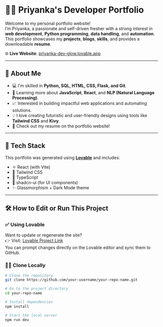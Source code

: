 # 👩‍💻 Priyanka's Developer Portfolio

Welcome to my personal portfolio website!  
I’m Priyanka, a passionate and self-driven fresher with a strong interest in **web development**, **Python programming**, **data handling**, and **automation**.  
This portfolio showcases my **projects**, **blogs**, **skills**, and provides a downloadable **resume**.

🌐 **Live Website**: [priyanka-dev-glow.lovable.app](https://priyanka-dev-glow.lovable.app)

---

## 🧠 About Me

- 💻 I'm skilled in **Python, SQL, HTML, CSS, Flask, and Git**.
- 🚀 Learning more about **JavaScript**, **React**, and **NLP (Natural Language Processing)**.
- 📈 Interested in building impactful web applications and automating solutions.
- 💡 I love creating futuristic and user-friendly designs using tools like **Tailwind CSS** and **Kivy**.
- 📄 Check out my resume on the portfolio website!

---

## 🔧 Tech Stack

This portfolio was generated using **[Lovable](https://lovable.app)** and includes:

- ⚛️ React (with Vite)
- 🎨 Tailwind CSS
- 🧩 TypeScript
- 🧱 shadcn-ui (for UI components)
- ✨ Glassmorphism + Dark Mode theme

---

## 🛠 How to Edit or Run This Project

### ✅ Using Lovable

Want to update or regenerate the site?  
👉 Visit: [Lovable Project Link](https://lovable.dev/projects/e1d73b62-972e-43b7-ad15-00be80ebbb60)  
You can prompt changes directly on the Lovable editor and sync them to GitHub.

### 🧑‍💻 Clone Locally

```bash
# Clone the repository
git clone https://github.com/your-username/your-repo-name.git

# Go to the project directory
cd your-repo-name

# Install dependencies
npm install

# Start the local server
npm run dev
